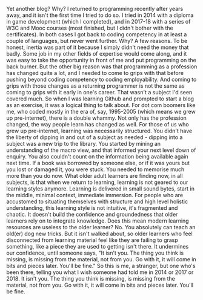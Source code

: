 Yet another blog? Why?
I returned to programming recently after years away, and it isn't the first time I tried to do so. I tried in 2014 with a diploma in game development (which I completed), and in 2017-18 with a series of W3C and Mooc courses (most finished, but I didn't bother with the certificates). In both cases I got back to coding competency in at least a couple of languages, but never went further. 
Why? A few reasons. To be honest, inertia was part of it because I simply didn't need the money that badly. Some job in my other fields of expertise would come along, and it was easy to take the opportunity in front of me and put programming on the back burner.
But the other big reason was that programming as a profession has changed quite a lot, and I needed to come to grips with that before pushing beyond coding competency to coding employability. And coming to grips with those changes as a returning programmer is not the same as coming to grips with it early in one's career. That wasn't a subject I'd seen covered much. So when I was learning Github and prompted to start a blog as an exercise, it was a logical thing to talk about.
For dot com boomers like me, who coded mostly in the era of, say, 1995-2005 (which means we grew up pre-internet), there is a double whammy. Not only has the profession changed, the way people learn has changed as well. For those of us who grew up pre-internet, learning was necessarily structured. You didn't have the liberty of dipping in and out of a subject as needed - dipping into a subject was a new trip to the library. You started by mining an understanding of the macro view, and that informed your next level down of enquiry. You also couldn't count on the information being available again next time. If a book was borrowed by someone else, or if it was yours but you lost or damaged it, you were stuck. You needed to memorise much more than you do now.
What older adult learners are finding now, in all subjects, is that when we return to learning, learning is not geared to our learning styles anymore. Learning is delivered in small sound bytes, start in the middle, minimal context, immediate immersion. For people who are accustomed to situating themselves with structure and high level holistic understanding, this learning style is not intuitive, it's fragmented and chaotic. It doesn't build the confidence and groundedness that older learners rely on to integrate knowledge.
Does this mean modern learning resources are useless to the older learner? No. You absolutely can teach an old(er) dog new tricks. But it isn't walked about, so older learners who feel disconnected from learning material feel like they are failing to grasp something, like a piece they are used to getting isn't there. It undermines our confidence, until someone says, "It isn't you. The thing you think is missing, is missing from the material, not from you. Go with it, it will come in bits and pieces later. You'll be fine."
So this is me, a stranger, but one who's been there, telling you what I wish someone had told me in 2014 or 2017 or 2018. It isn't you. The thing you think is missing, is missing from the material, not from you. Go with it, it will come in bits and pieces later. You'll be fine.
